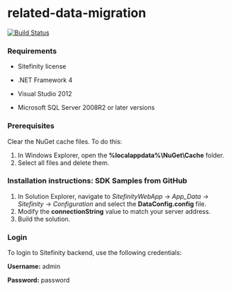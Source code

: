 related-data-migration
======================

[![Build Status](http://sdk-jenkins-ci.cloudapp.net/buildStatus/icon?job=Telerik.Sitefinity.Samples.RelatedDataMigration.CI)](http://sdk-jenkins-ci.cloudapp.net/job/Telerik.Sitefinity.Samples.RelatedDataMigration.CI/)



### Requirements

* Sitefinity license

* .NET Framework 4

* Visual Studio 2012

* Microsoft SQL Server 2008R2 or later versions

### Prerequisites

Clear the NuGet cache files. To do this:

1. In Windows Explorer, open the **%localappdata%\NuGet\Cache** folder.
2. Select all files and delete them.


### Installation instructions: SDK Samples from GitHub


1. In Solution Explorer, navigate to _SitefinityWebApp_ -> *App_Data* -> _Sitefinity_ -> _Configuration_ and select the **DataConfig.config** file. 
2. Modify the **connectionString** value to match your server address.
3. Build the solution.


### Login

To login to Sitefinity backend, use the following credentials: 

**Username:** admin

**Password:** password
